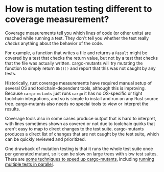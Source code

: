 # How is mutation testing different to coverage measurement?

Coverage measurements tell you which lines of code (or other units) are reached
while running a test. They don't tell you whether the test really _checks_
anything about the behavior of the code.

For example, a function that writes a file and returns a `Result` might be
covered by a test that checks the return value, but not by a test that checks
that the file was actually written. cargo-mutants will try mutating the function
to simply return `Ok(())` and report that this was not caught by any tests.

Historically, rust coverage measurements have required manual setup of several
OS and toolchain-dependent tools, although this is improving. Because
`cargo-mutants` just runs `cargo` it has no OS-specific or tight toolchain
integrations, and so is simple to install and run on any Rust source tree.
cargo-mutants also needs no special tools to view or interpret the results.

Coverage tools also in some cases produce output that is hard to interpret, with
lines sometimes shown as covered or not due to toolchain quirks that aren't easy
to map to direct changes to the test suite. cargo-mutants produces a direct list
of changes that are not caught by the test suite, which can be quickly reviewed
and prioritized.

One drawback of mutation testing is that it runs the whole test suite once per
generated mutant, so it can be slow on large trees with slow test suites. There
are [some techniques to speed up cargo-mutants](performance.md), including
[running multiple tests in parallel](parallelism.md).
